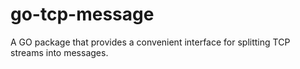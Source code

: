 # go-tcp-message
A GO package that provides a convenient interface for splitting TCP streams into messages.
